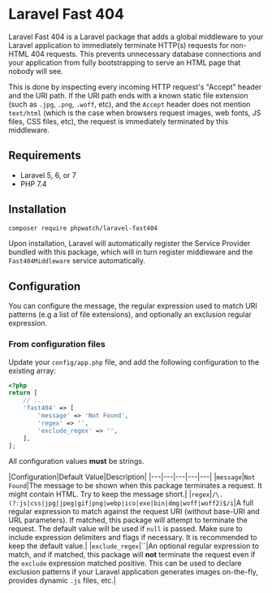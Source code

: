 Laravel Fast 404
================

Laravel Fast 404 is a Laravel package that adds a global middleware to your Laravel application to immediately terminate HTTP(s) requests for non-HTML 404 requests. This prevents unnecessary database connections and your application from fully bootstrapping to serve an HTML page that nobody will see. 

This is done by inspecting every incoming HTTP request's "Accept" header and the URI path. If the URI path ends with a known static file extension (such as `.jpg`, `.png`, `.woff`, etc), and the `Accept` header does not mention `text/html` (which is the case when browsers request images, web fonts, JS files, CSS files, etc), the request is immediately terminated by this middleware.

## Requirements

 - Laravel 5, 6, or 7
 - PHP 7.4
 
## Installation

```bash
composer require phpwatch/laravel-fast404
```

Upon installation, Laravel will automatically register the Service Provider bundled with this package, which will in turn register middleware and the `Fast404Middleware` service automatically. 

## Configuration

You can configure the message, the regular expression used to match URI patterns (e.g a list of file extensions), and optionally an exclusion regular expression.

### From configuration files
 
Update your `config/app.php` file, and add the following configuration to the existing array:

```php
<?php
return [
    // ...
    'fast404' => [
        'message' => 'Not Found',
        'regex' => '',
        'exclude_regex' => '',
    ],
];

```

All configuration values **must** be strings. 

|Configuration|Default Value|Description|
|---|---|---|---|---|
|`message`|`Not Found`|The message to be shown when this package terminates a request. It might contain HTML. Try to keep the message short.|
|`regex`|`/\.(?:js|css|jpg|jpeg|gif|png|webp|ico|exe|bin|dmg|woff|woff2)$/i`|A full regular expression to match against the request URI (without base-URI and URL parameters). If matched, this package will attempt to terminate the request. The default value will be used if `null` is passed. Make sure to include expression delimiters and flags if necessary. It is recommended to keep the default value.|
|`exclude_regex`|``|An optional regular expression to match, and if matched, this package will **not** terminate the request even if the `exclude` expression matched positive. This can be used to declare exclusion patterns if your Laravel application generates images on-the-fly, provides dynamic `.js` files, etc.|


 

 
 

